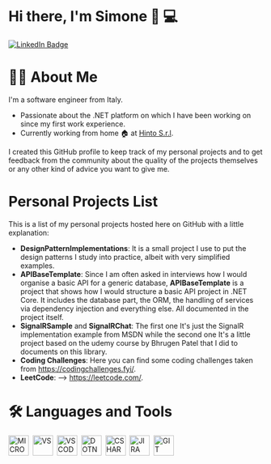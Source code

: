 # Hi there, I'm Simone 👋 :computer:

<div id="badges">
  <a href="//linkedin.com/in/simone-cappelletti">
    <img src="https://img.shields.io/badge/LinkedIn-blue?style=for-the-badge&logo=linkedin&logoColor=white" alt="LinkedIn Badge"/>
  </a>
</div>

# 👨‍💻 About Me
I'm a software engineer from Italy.
- Passionate about the .NET platform on which I have been working on since my first work experience.
- Currently working from home 🏠 at [Hinto S.r.l](https://www.hintogroup.eu/it).

I created this GitHub profile to keep track of my personal projects and to get feedback from the community about the quality of the projects themselves or any other kind of advice you want to give me.

# Personal Projects List
This is a list of my personal projects hosted here on GitHub with a little explanation:
- <b>DesignPatternImplementations</b>: It is a small project I use to put the design patterns I study into practice, albeit with very simplified examples.
- <b>APIBaseTemplate</b>: Since I am often asked in interviews how I would organise a basic API for a generic database, <b>APIBaseTemplate</b> is a project that shows how I would structure a basic API project in .NET Core. It includes the database part, the ORM, the handling of services via dependency injection and everything else. All documented in the project itself.
- <b>SignalRSample</b> and <b>SignalRChat</b>: The first one It's just the SignalR implementation example from MSDN while the second one It's a little project based on the udemy course by Bhrugen Patel that I did to documents on this library.
- <b>Coding Challenges</b>: Here you can find some coding challenges taken from https://codingchallenges.fyi/.
- <b>LeetCode</b>: --> https://leetcode.com/.

# :hammer_and_wrench: Languages and Tools

<div>
  <img src="https://cdn.jsdelivr.net/gh/devicons/devicon/icons/dot-net/dot-net-plain.svg" title="MICROSOFT" alt="MICROSOFT" width="40" height="40"/>&nbsp;
  <img src="https://cdn.jsdelivr.net/gh/devicons/devicon/icons/visualstudio/visualstudio-plain.svg" title="VS" alt="VS" width="40" height="40"/>&nbsp;
  <img src="https://cdn.jsdelivr.net/gh/devicons/devicon/icons/vscode/vscode-original.svg" title="VSCODE" alt="VSCODE" width="40" height="40"/>&nbsp;
  <img src="https://cdn.jsdelivr.net/gh/devicons/devicon/icons/dotnetcore/dotnetcore-original.svg" title="DOTNET" alt="DOTNET" width="40" height="40"/>&nbsp;
  <img src="https://cdn.jsdelivr.net/gh/devicons/devicon/icons/csharp/csharp-plain.svg" title="CSHARP" alt="CSHARP" width="40" height="40"/>&nbsp;
  <img src="https://cdn.jsdelivr.net/gh/devicons/devicon/icons/jira/jira-plain-wordmark.svg" title="JIRA" alt="JIRA" width="40" height="40"/>&nbsp;
  <img src="https://cdn.jsdelivr.net/gh/devicons/devicon/icons/git/git-plain.svg" title="GIT" alt="GIT" width="40" height="40"/>&nbsp;
</div>
